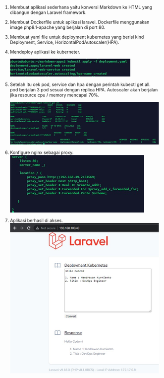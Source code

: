 
1. Membuat aplikasi sederhana yaitu konversi Markdown ke HTML yang dibangun dengan Laravel framework.
2. Membuat Dockerfile untuk aplikasi laravel. Dockerfile menggunakan image php8.1-apache yang berjalan di port 80.
3. Membuat yaml file untuk deployment kubernetes yang berisi kind Deployment, Service, HorizontalPodAutoscaler(HPA).
4. Mendeploy aplikasi ke kuberneter.

   ![image](image/Screenshot_1.jpg)
   
5. Setelah itu cek pod, service dan hpa dengan perintah kubectl get all. pod berjalan 3 pod sesuai dengan replica HPA. Autoscaler akan berjalan jika resource cpu / memory mencapai 70%.

   ![image](image/Screenshot_3.jpg)

6. Konfigure nginx sebagai proxy.
   ![image](image/Screenshot_4.jpg)
   
7. Aplikasi berhasil di akses.
   ![image](image/Screenshot_2.jpg)
